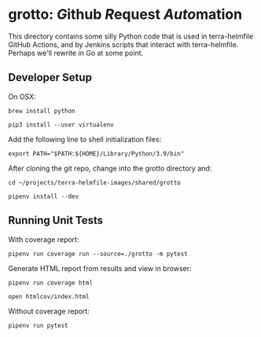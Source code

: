 # grotto: *G*ithub *R*equest *Auto*mation

This directory contains some silly Python code that is used in terra-helmfile GitHub Actions, and by Jenkins scripts that interact with terra-helmfile. Perhaps we'll rewrite in Go at some point.

## Developer Setup

On OSX:

    brew install python

    pip3 install --user virtualenv

Add the following line to shell initialization files:

    export PATH="$PATH:${HOME}/Library/Python/3.9/bin"

After cloning the git repo, change into the grotto directory and:

    cd ~/projects/terra-helmfile-images/shared/grotto

    pipenv install --dev

## Running Unit Tests

With coverage report:

    pipenv run coverage run --source=./grotto -m pytest

Generate HTML report from results and view in browser:

    pipenv run coverage html

    open htmlcov/index.html

Without coverage report:

    pipenv run pytest
